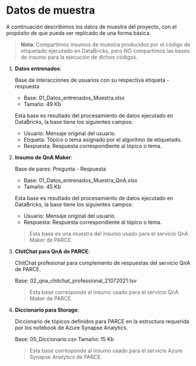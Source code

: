 # Datos de muestra


A continuación describimos los datos de muestra del proyecto, con el propósito de que pueda ser replicado de una forma básica.

> **Nota**: Compartimos insumos de muestra producidos por el código de etiquetado ejecutado en DataBricks, pero NO compartimos las bases de insumo para la                ejecución de dichos códigos. 


 1. **Datos entrenados**:
   
    Base de interacciones de usuarios con su respectiva etiqueta - respuesta

    - Base: 01_Datos_entrenados_Muestra.xlsx
    - Tamaño: 49 Kb
   

    Esta base es resultado del procesamiento de datos ejecutado en DataBricks, la base tiene los siguientes campos:

     - Usuario: Mensaje original del usuario.
     - Etiqueta: Tópico o tema asignado por el algoritmo de etiquetado.
     - Respuesta: Respuesta correspondiente al tópico o tema.


 2. **Insumo de QnA Maker**:
  
    Base de pares: Pregunta - Respuesta

    - Base: 01_Datos_entrenados_Muestra_QnA.xlsx
    - Tamaño: 45 Kb


    Esta base es resultado del procesamiento de datos ejecutado en DataBricks, la base tiene los siguientes campos:

     - Usuario: Mensaje original del usuario.
     - Respuesta: Respuesta correspondiente al tópico o tema.

     > Esta base es una muestra del insumo usado para el servicio QnA Maker de PARCE.


 3. **ChitChat para QnA de PARCE**:

    ChitChat profesional para complemento de respuestas del servicio QnA de PARCE.

    Base: 02_qna_chitchat_professional_21072021.tsv

    > Esta base corresponde al insumo usado para el servicio QnA Maker de PARCE.

 
 4. **Diccionario para Storage**:

    Diccionario de tópicos definidos para PARCE en la estructura requerida por los notebook de Azure Synapse Analytics.

   
    Base: 05_Diccionario.csv
    Tamaño: 15 Kb

     > Esta base corresponde al insumo usado para el servicio Azure Synapse Analytics de PARCE.
